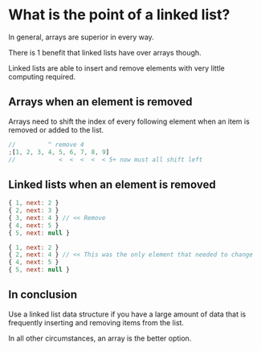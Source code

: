 # What is the point of a linked list?

In general, arrays are superior in every way.

There is 1 benefit that linked lists have over arrays though.

Linked lists are able to insert and remove elements with very little computing required.

## Arrays when an element is removed

Arrays need to shift the index of every following element when an item is removed or added to the list.

```js
//         ^ remove 4
;[1, 2, 3, 4, 5, 6, 7, 8, 9]
//            <  <  <  <  < 5+ now must all shift left
```

## Linked lists when an element is removed

```js
{ 1, next: 2 }
{ 2, next: 3 }
{ 3, next: 4 } // << Remove
{ 4, next: 5 }
{ 5, next: null }
```

```js
{ 1, next: 2 }
{ 2, next: 4 } // << This was the only element that needed to change
{ 4, next: 5 }
{ 5, next: null }
```

## In conclusion

Use a linked list data structure if you have a large amount of data that is frequently inserting and removing items from the list.

In all other circumstances, an array is the better option.
